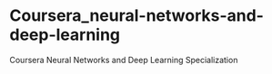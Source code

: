 # Coursera_neural-networks-and-deep-learning
Coursera Neural Networks and Deep Learning Specialization
